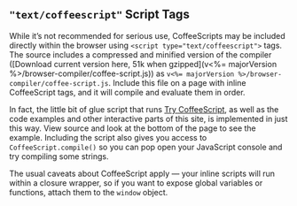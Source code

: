 ## `"text/coffeescript"` Script Tags

While it’s not recommended for serious use, CoffeeScripts may be included directly within the browser using `<script type="text/coffeescript">` tags. The source includes a compressed and minified version of the compiler ([Download current version here, 51k when gzipped](v<%= majorVersion %>/browser-compiler/coffee-script.js)) as `v<%= majorVersion %>/browser-compiler/coffee-script.js`. Include this file on a page with inline CoffeeScript tags, and it will compile and evaluate them in order.

In fact, the little bit of glue script that runs [Try CoffeeScript](#try), as well as the code examples and other interactive parts of this site, is implemented in just this way. View source and look at the bottom of the page to see the example. Including the script also gives you access to `CoffeeScript.compile()` so you can pop open your JavaScript console and try compiling some strings.

The usual caveats about CoffeeScript apply — your inline scripts will run within a closure wrapper, so if you want to expose global variables or functions, attach them to the `window` object.
